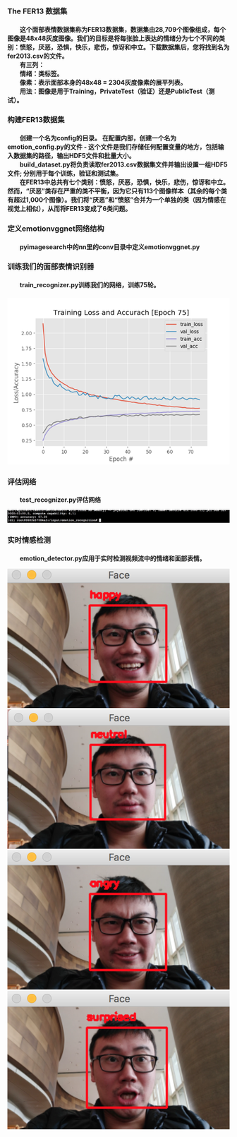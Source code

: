 <h3>The FER13 数据集
<h4>&emsp;&emsp;这个面部表情数据集称为FER13数据集，数据集由28,709个图像组成，每个图像是48x48灰度图像。我们的目标是将每张脸上表达的情绪分为七个不同的类别：愤怒，厌恶，恐惧，快乐，悲伤，惊讶和中立。下载数据集后，您将找到名为fer2013.csv的文件。<br/>
&emsp;&emsp;有三列：<br/>
&emsp;&emsp;情绪：类标签。<br/>
&emsp;&emsp;像素：表示面部本身的48x48 = 2304灰度像素的展平列表。<br/>
&emsp;&emsp;用法：图像是用于Training，PrivateTest（验证）还是PublicTest（测试）。<h4/>
<h3>构建FER13数据集
<h4>&emsp;&emsp;创建一个名为config的目录。 在配置内部，创建一个名为emotion_config.py的文件 - 这个文件是我们存储任何配置变量的地方，包括输入数据集的路径，输出HDF5文件和批量大小。<br/>
&emsp;&emsp;build_dataset.py将负责读取fer2013.csv数据集文件并输出设置一组HDF5文件; 分别用于每个训练，验证和测试集。<br/> 
&emsp;&emsp;在FER13中总共有七个类别：愤怒，厌恶，恐惧，快乐，悲伤，惊讶和中立。 然而，“厌恶”类存在严重的类不平衡，因为它只有113个图像样本（其余的每个类有超过1,000个图像）。我们将“厌恶”和“愤怒”合并为一个单独的类（因为情感在视觉上相似），从而将FER13变成了6类问题。<h4/>
<h3>定义emotionvggnet网络结构
<h4>&emsp;&emsp;pyimagesearch中的nn里的conv目录中定义emotionvggnet.py<h4/>
<h3>训练我们的面部表情识别器
<h4>&emsp;&emsp;train_recognizer.py训练我们的网络，训练75轮。<h4/>
  
![](https://github.com/czwinner/DeepLearning/blob/master/emotion_recognition/datasets/fer2013/output/vggnet_emotion.png)
<h3>评估网络
<h4>&emsp;&emsp;test_recognizer.py评估网络
  
![](https://github.com/czwinner/DeepLearning/blob/master/emotion_recognition/datasets/fer2013/output/%E5%87%86%E7%A1%AE%E7%8E%87.png)
<h3>实时情感检测
<h4>&emsp;&emsp;emotion_detector.py应用于实时检测视频流中的情绪和面部表情。 
  
![](https://github.com/czwinner/DeepLearning/blob/master/emotion_recognition/datasets/fer2013/output/happy.png)
![](https://github.com/czwinner/DeepLearning/blob/master/emotion_recognition/datasets/fer2013/output/neutral.png)
![](https://github.com/czwinner/DeepLearning/blob/master/emotion_recognition/datasets/fer2013/output/angry.png)
![](https://github.com/czwinner/DeepLearning/blob/master/emotion_recognition/datasets/fer2013/output/surprise.png)

